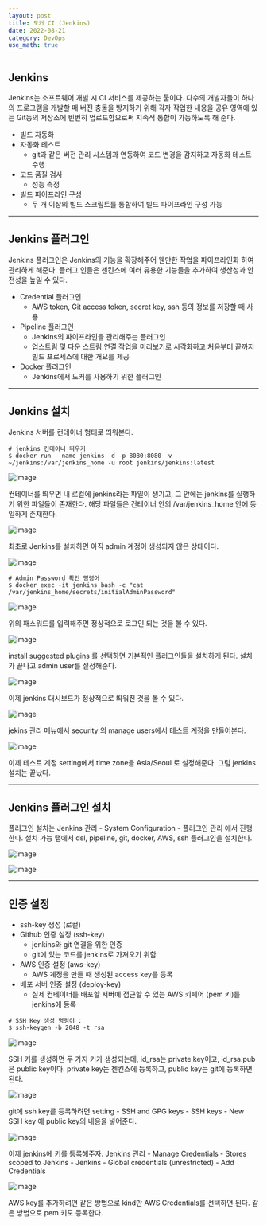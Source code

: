 ```yaml
---
layout: post
title: 도커 CI (Jenkins)
date: 2022-08-21
category: DevOps
use_math: true
---
```



## Jenkins

Jenkins는 소프트웨어 개발 시 CI 서비스를 제공하는 툴이다. 다수의 개발자들이 하나의 프로그램을 개발할 때 버전 충돌을 방지하기 위해 각자 작업한 내용을 공유 영역에 있는 Git등의 저장소에 빈번히 업로드함으로써 지속적 통합이 가능하도록 해 준다.


- 빌드 자동화 
- 자동화 테스트 
  - git과 같은 버전 관리 시스템과 연동하여 코드 변경을 감지하고 자동화 테스트 수행 
- 코드 품질 검사
  - 성능 측정
- 빌드 파이프라인 구성
  - 두 개 이상의 빌드 스크립트를 통합하여 빌드 파이프라인 구성 가능

---

## Jenkins 플러그인

Jenkins 플러그인은 Jenkins의 기능을 확장해주어 웬만한 작업을 파이프라인화 하여 관리하게 해준다. 플러그 인들은 젠킨스에 여러 유용한 기능들을 추가하여 생산성과 안전성을 높일 수 있다.

- Credential 플러그인 
  - AWS token, Git access token, secret key, ssh 등의 정보를 저장할 때 사용
- Pipeline 플러그인 
  - Jenkins의 파이프라인을 관리해주는 플러그인
  - 업스트림 및 다운 스트림 연결 작업을 미리보기로 시각화하고 처음부터 끝까지 빌드 프로세스에 대한 개요를 제공
- Docker 플러그인
  - Jenkins에서 도커를 사용하기 위한 플러그인

---

## Jenkins 설치

Jenkins 서버를 컨테이너 형태로 띄워본다. 

```
# jenkins 컨테이너 띄우기 
$ docker run --name jenkins -d -p 8080:8080 -v ~/jenkins:/var/jenkins_home -u root jenkins/jenkins:latest
```

![image](https://user-images.githubusercontent.com/61526722/185787784-ea1427be-92e8-4626-854e-77ac90eb0db1.png)

컨테이너를 띄우면 내 로컬에 jenkins라는 파일이 생기고, 그 안에는 jenkins를 실행하기 위한 파일들이 존재한다. 해당 파일들은 컨테이너 안의 /var/jenkins_home 안에 동일하게 존재한다. 

![image](https://user-images.githubusercontent.com/61526722/185788141-235d31a7-d355-4833-a647-c7f1c4117441.png)


최초로 Jenkins를 설치하면 아직 admin 계정이 생성되지 않은 상태이다.  

![image](https://user-images.githubusercontent.com/61526722/185787765-20724596-8c8f-4c26-95fc-04e33e21fcbc.png)


```
# Admin Password 확인 명령어 
$ docker exec -it jenkins bash -c "cat /var/jenkins_home/secrets/initialAdminPassword"
```

![image](https://user-images.githubusercontent.com/61526722/185787837-1524a960-4ec0-4b83-a38a-9b23d8686d71.png)

위의 패스워드를 입력해주면 정상적으로 로그인 되는 것을 볼 수 있다. 

![image](https://user-images.githubusercontent.com/61526722/185787904-4bec9411-8c61-4204-9bef-430233ba359a.png)

install suggested plugins 를 선택하면 기본적인 플러그인들을 설치하게 된다. 설치가 끝나고 admin user를 설정해준다. 

![image](https://user-images.githubusercontent.com/61526722/185788364-cd46f206-f15e-4a78-8f39-291fb7932535.png)

이제 jenkins 대시보드가 정상적으로 띄워진 것을 볼 수 있다. 

![image](https://user-images.githubusercontent.com/61526722/185788367-d644e608-11d1-4801-8458-59a7e0024752.png)


jekins 관리 메뉴에서 security 의 manage users에서 테스트 계정을 만들어본다. 

![image](https://user-images.githubusercontent.com/61526722/185788385-fd2625ba-9d8a-4609-8b99-678319a65c78.png)


이제 테스트 계정 setting에서 time zone을  Asia/Seoul 로 설정해준다. 그럼 jenkins 설치는 끝났다.



---

## Jenkins 플러그인 설치

플러그인 설치는 Jenkins 관리 - System Configuration - 플러그인 관리 에서 진행한다. 설치 가능 탭에서 dsl, pipeline, git, docker, AWS, ssh 플러그인을 설치한다.

![image](https://user-images.githubusercontent.com/61526722/185788603-5dba96c7-530d-4092-a5e2-e5486b842a5b.png)

![image](https://user-images.githubusercontent.com/61526722/185788612-40ce8b1d-92a0-4721-937b-b05cfdffaab7.png)


---

## 인증 설정 

- ssh-key 생성 (로컬)
- Github 인증 설정 (ssh-key)
  - jenkins와 git 연결을 위한 인증 
  - git에 있는 코드를 jenkins로 가져오기 위함
- AWS 인증 설정 (aws-key)
  - AWS 계정을 만들 때 생성된 access key를 등록
- 배포 서버 인증 설정 (deploy-key)
  - 실제 컨테이너를 배포할 서버에 접근할 수 있는 AWS 키페어 (pem 키)를 jenkins에 등록 


```
# SSH Key 생성 명령어 :
$ ssh-keygen -b 2048 -t rsa
```


![image](https://user-images.githubusercontent.com/61526722/185788829-5f09f09a-ab38-4eec-921b-d49bbbf9c00b.png)


SSH 키를 생성하면 두 가지 키가 생성되는데, id_rsa는 private key이고, id_rsa.pub은 public key이다. private key는 젠킨스에 등록하고, public key는 git에 등록하면 된다. 

![image](https://user-images.githubusercontent.com/61526722/185788939-0aa9185f-5e54-41f5-93d2-d6c7017aea43.png)

git에 ssh key를 등록하려면 setting - SSH and GPG keys - SSH keys - New SSH key 에 public key의 내용을 넣어준다. 


![image](https://user-images.githubusercontent.com/61526722/185789010-4520d616-e6f4-4a7f-ab22-b548cdcd8a73.png)

이제 jenkins에 키를 등록해주자. Jenkins 관리 - Manage Credentials - Stores scoped to Jenkins - Jenkins - 	Global credentials (unrestricted) - Add Credentials 

![image](https://user-images.githubusercontent.com/61526722/185789870-ada44ef9-3e71-48de-b5f2-174fc8f61d64.png)

AWS key를 추가하려면 같은 방법으로 kind만 AWS Credentials를 선택하면 된다. 같은 방법으로 pem 키도 등록한다. 
